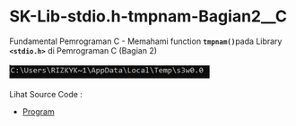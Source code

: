 # SK-Lib-stdio.h-tmpnam-Bagian2__C
Fundamental Pemrograman C - Memahami function <code><b>tmpnam()</b></code>pada Library <code><b>&lt;stdio.h></b></code> di Pemrograman C (Bagian 2)<br><br>
<img src="https://github.com/RizkyKhapidsyah/SK-Lib-stdio.h-tmpnam-Bagian2__C/blob/master/SK-Lib-stdio.h-tmpnam-Bagian2__C/result/001.PNG"><br><br>
Lihat Source Code : <br>
- <a href="https://github.com/RizkyKhapidsyah/SK-Lib-stdio.h-tmpnam-Bagian2__C/blob/master/SK-Lib-stdio.h-tmpnam-Bagian2__C/Source.c">Program</a>
